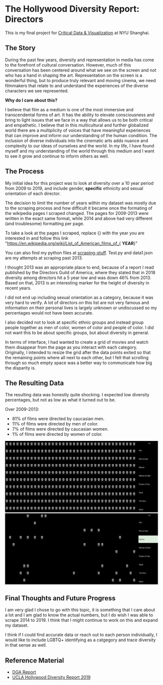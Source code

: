 # The Hollywood Diversity Report: Directors

This is my final project for [Critical Data & Visualization](https://github.com/leoneckert/cdv-fall19) at NYU Shanghai.  


## The Story

During the past few years, diversity and representation in media has come to the forefront of cultural conversation. However, much of this conversation has been centered around what we see on the screen and not who has a hand in shaping the art. Representation on the screen is a wonderful thing, but to produce truly relevant and moving cinema, we need filmmakers that relate to and understand the experiences of the diverse characters we see represented.

**Why do I care about this?**

I believe that film as a medium is one of the most immersive and transcendental forms of art. It has the ability to elevate consciousness and bring to light issues that we face in a way that allows us to be both critical and empathetic. I believe that in this multicultural and further globalized world there are a multiplicity of voices that have meaningful experiences that can improve and inform our understanding of the human condition. The inclusion of diverse individuals into the cinematic arts adds nuance and complexity to our ideas of ourselves and the world. In my life, I have found myself and my understanding of the world through this medium and I want to see it grow and continue to inform others as well.

## The Process

My initial idea for this project was to look at diversity over a 10 year period from 2009 to 2019, and include gender, **specific** ethnicity and sexual orientation of each director. 

The decision to limit the number of years within my dataset was mostly due to the scraping process and how difficult it became once the formating of the wikipedia pages I scraped changed. The pages for 2009-2013 were written in the exact same format, while 2014 and above had very different (and troublesome) formatting per page. 

To take a look at the pages I scraped, replace {} with the year you are interested in and follow this link "https://en.wikipedia.org/wiki/List_of_American_films_of_{ **YEAR**}"

You can also find my python files at [scraping-stuff](https://github.com/saraaahh63/my-cdv-fall19/tree/master/my-work/scraping-stuff). Test.py and data1.json are my attempts at scraping past 2013.

I thought 2013 was an appropriate place to end, because of a report I read published by the Directors Guild of America, where they stated that in 2018 diversity among directors hit a 5 year low and was down 46% from 2013. Based on that, 2013 is an interesting marker for the height of diversity in recent years.

I did not end up including sexual orientation as a category, because it was very hard to verify. A lot of directors on this list are not very famous and information on their personal lives is largely unknown or undiscussed so my percentages would not have been accurate.

I also decided not to look at specific ethnic groups and instead group people together as men of color, women of color and people of color. I did not want this to be about specific groups, but about diversity in general.

In terms of interface, I had wanted to create a grid of movies and watch them disappear from the page as you interact with each category. Originally, I intended to resize the grid after the data points exited so that the remaining points where all next to each other, but I felt that scrolling through so much empty space was a better way to communicate how big the disparity is.

## The Resulting Data

The resulting data was honestly quite shocking. I expected low diversity percentages, but not as low as what it turned out to be. 

Over 2009-2013:
- 81% of films were directed by caucasian men.
- 11% of films were directed by men of color.
- 7% of films were directed by caucasian women.
- 1% of films were directed by women of color.

![alt test](images/1.png)
![alt test](images/2.png)


## Final Thoughts and Future Progress

I am very glad I chose to go with this topic, it is something that I care about a lot and I am glad to know the actual numbers, but I do wish I was able to scrape 2014 to 2019. I think that I might continue to work on this and expand my dataset.

I think if I could find accurate data or reach out to each person individually, I would like to include LGBTQ+ identifying as a catgegory and trace diversity in that sense as well.

## Reference Material
- [DGA Report](https://www.dga.org/The-Guild/Diversity/Industry-Reports.aspx)
- [UCLA Hollywood Diversity Report 2019](https://socialsciences.ucla.edu/hollywood-diversity-report-2019/)
